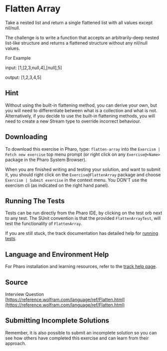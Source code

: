 # Flatten Array

Take a nested list and return a single flattened list with all values except nil/null.

The challenge is to write a function that accepts an arbitrarily-deep nested list-like structure and returns a flattened structure without any nil/null values.

For Example

input: [1,[2,3,null,4],[null],5]

output: [1,2,3,4,5]


## Hint

Without using the built-in flattening method, you can derive your own, but you will need to differentiate between what is a collection and what is not. Alternatively, if you decide to use the built-in flattening methods, you will need to create a new Stream type to override incorrect behaviour.


## Downloading

To download this exercise in Pharo, type: `flatten-array` into the `Exercism | Fetch new exercise` top menu prompt (or right click on any `Exercise@<Name>` package in the Pharo System Browser).

When you are finished writing and testing your solution, and want to submit it, you should right click on the `Exercise@FlattenArray` package and choose `Exercism | Submit exercise` in the context menu. You DON'T use the exercism cli (as indicated on the right hand panel).

## Running The Tests

Tests can be run directly from the Pharo IDE, by clicking on the test orb next to any test.
The SUnit convention is that the provided `FlattenArrayTest`, will test the functionality of `FlattenArray`.

If you are still stuck, the track documentation has detailed help for [running tests](https://exercism.io/tracks/pharo/tests).

## Language and Environment Help

For Pharo installation and learning resources, refer to the [track help page](https://exercism.io/tracks/pharo/learning).


## Source

Interview Question [https://reference.wolfram.com/language/ref/Flatten.html](https://reference.wolfram.com/language/ref/Flatten.html)


## Submitting Incomplete Solutions

Remember, it is also possible to submit an incomplete solution so you can see how others have completed this exercise and can learn from their approach.

